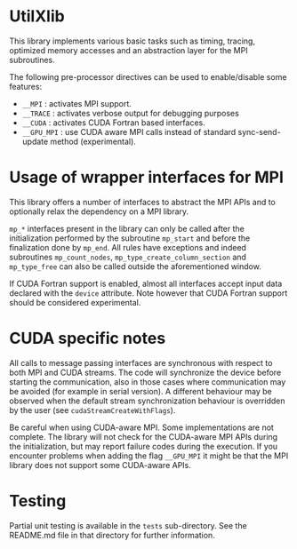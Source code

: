 UtilXlib
========

This library implements various basic tasks such as timing, tracing,
optimized memory accesses and an abstraction layer for the MPI subroutines.

The following pre-processor directives can be used to enable/disable some
features:

* `__MPI` : activates MPI support.
* `__TRACE` : activates verbose output for debugging purposes
* `__CUDA` : activates CUDA Fortran based interfaces.
* `__GPU_MPI` : use CUDA aware MPI calls instead of standard sync-send-update method (experimental).


Usage of wrapper interfaces for MPI
===================================

This library offers a number of interfaces to abstract the MPI APIs and 
to optionally relax the dependency on a MPI library.

`mp_*` interfaces present in the library can only be called after the 
initialization performed by the subroutine `mp_start` and before the
finalization done by `mp_end`.
All rules have exceptions and indeed subroutines `mp_count_nodes`,
`mp_type_create_column_section` and `mp_type_free` can also be called 
outside the aforementioned window.

If CUDA Fortran support is enabled, almost all interfaces accept input
data declared with the `device` attribute. Note however that CUDA Fortran
support should be considered experimental.


CUDA specific notes
===================

All calls to message passing interfaces are synchronous with respect to
both MPI and CUDA streams. The code will synchronize the device before
starting the communication, also in those cases where communication
may be avoided (for example in serial version).
A different behaviour may be observed when the default stream 
synchronization behaviour is overridden by the user (see `cudaStreamCreateWithFlags`).

Be careful when using CUDA-aware MPI. Some implementations are not
complete. The library will not check for the CUDA-aware MPI APIs during
the initialization, but may report failure codes during the execution.
If you encounter problems when adding the flag `__GPU_MPI` it might
be that the MPI library does not support some CUDA-aware APIs.


Testing
=======

Partial unit testing is available in the `tests` sub-directory. See the 
README.md file in that directory for further information.
